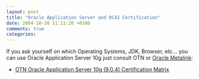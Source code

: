 ```yaml
---
layout: post
title: "Oracle Application Server and OC4J Certification"
date: 2004-10-28 11:11:20 +0100
comments: true
categories:
---
```


If you ask yourself on which Operating Systems, JDK, Browser, etc... you can use Oracle Application Server 10g just consult OTN or [Oracle Metalink](http://metalink.oracle.com/):

* [OTN Oracle Application Server 10g (9.0.4) Certification Matrix](http://www.oracle.com/technology/software/products/ias/files/as-certification-904.html)
